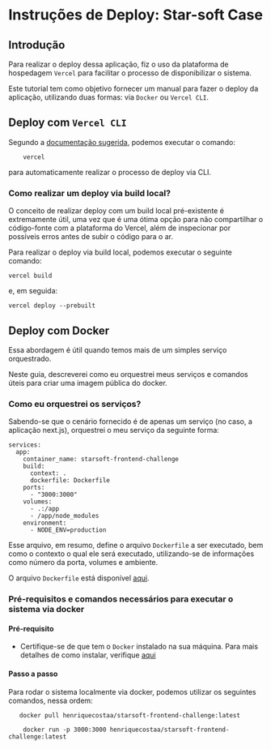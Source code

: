 # Instruções de Deploy: Star-soft Case

## Introdução
Para realizar o deploy dessa aplicação, fiz o uso da plataforma de hospedagem `Vercel` para facilitar o processo de disponibilizar o sistema.

Este tutorial tem como objetivo fornecer um manual para fazer o deploy da aplicação, utilizando duas formas: via `Docker` ou `Vercel CLI`.

## Deploy com `Vercel CLI`
Segundo a [documentação sugerida](https://vercel.com/docs/cli/deploying-from-cli), podemos executar o comando:

```
    vercel
```

para automaticamente realizar o processo de deploy via CLI. 

### Como realizar um deploy via build local?
O conceito de realizar deploy com um build local pré-existente é extremamente útil, uma vez que é uma ótima opção para não compartilhar o código-fonte com a plataforma do Vercel, além de inspecionar por possíveis erros antes de subir o código para o ar. 

Para realizar o deploy via build local, podemos executar o seguinte comando:

```
vercel build
```

e, em seguida:

```
vercel deploy --prebuilt
```

## Deploy com Docker

Essa abordagem é útil quando temos mais de um simples serviço orquestrado.

Neste guia, descreverei como eu orquestrei meus serviços e comandos úteis para criar uma imagem pública do docker.

### Como eu orquestrei os serviços?
Sabendo-se que o cenário fornecido é de apenas um serviço (no caso, a aplicação next.js), orquestrei o meu serviço da seguinte forma:

```
services:
  app:
    container_name: starsoft-frontend-challenge
    build:
      context: .
      dockerfile: Dockerfile
    ports:
      - "3000:3000"
    volumes:
      - .:/app
      - /app/node_modules
    environment:
      - NODE_ENV=production
```

Esse arquivo, em resumo, define o arquivo `Dockerfile` a ser executado, bem como o contexto o qual ele será executado, utilizando-se de informações como número da porta, volumes e ambiente.

O arquivo `Dockerfile` está disponível [aqui](./Dockerfile).

### Pré-requisitos e comandos necessários para executar o sistema via docker

#### Pré-requisito
* Certifique-se de que tem o `Docker` instalado na sua máquina. Para mais detalhes de como instalar, verifique [aqui](https://docs.docker.com/engine/install/)

#### Passo a passo
Para rodar o sistema localmente via docker, podemos utilizar os seguintes comandos, nessa ordem:

 ```
    docker pull henriquecostaa/starsoft-frontend-challenge:latest
```

```
    docker run -p 3000:3000 henriquecostaa/starsoft-frontend-challenge:latest
```
